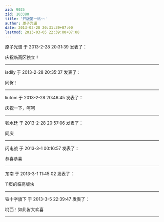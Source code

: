 ```yaml
---
aid: 9025
zid: 103380
title: '开版第一帖~~'
author: 原子光谱
date: 2013-02-28 20:31:39+07:00
lastmod: 2013-03-05 22:39:00+07:00
---
```


原子光谱 于 2013-2-28 20:31:39 发表了：

庆祝临高区独立！

---------

isdily 于 2013-2-28 20:35:37 发表了：

同贺！

---------

liutom 于 2013-2-28 20:49:45 发表了：

庆祝一下，呵呵

---------

钱水廷 于 2013-2-28 20:57:06 发表了：

同庆

---------

闪电战 于 2013-3-1 00:16:57 发表了：

恭喜恭喜

---------

东南 于 2013-3-1 11:45:02 发表了：

11页的临高版块

---------

铁十字旗下 于 2013-3-5 22:39:47 发表了：

哟西！如此皆大欢喜

---------

